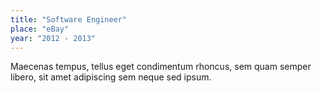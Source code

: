 ```yaml
---
title: "Software Engineer"
place: "eBay"
year: "2012 - 2013"
---
```

Maecenas tempus, tellus eget condimentum rhoncus, sem quam semper libero, sit amet adipiscing sem neque sed ipsum.
